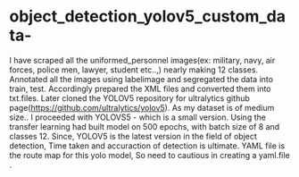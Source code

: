 # object_detection_yolov5_custom_data-
I have scraped all the uniformed_personnel images(ex: military, navy, air forces, police men, lawyer, student etc..,) nearly making 12 classes.
Annotated all the images using labelimage and segregated the data into train, test. Accordingly prepared the XML files and converted them into txt.files.
Later cloned the YOLOV5 repository for ultralytics github page(https://github.com/ultralytics/yolov5). As my dataset is of medium size.. I proceeded with YOLOVS5 - which is a small version.
Using the transfer learning had built model on 500 epochs, with batch size of 8 and classes 12.
Since, YOLOV5 is the latest version in the field of object detection, Time taken and accuraction of detection is ultimate.
YAML file is the route map for this yolo model, So need to cautious in creating a yaml.file . 
